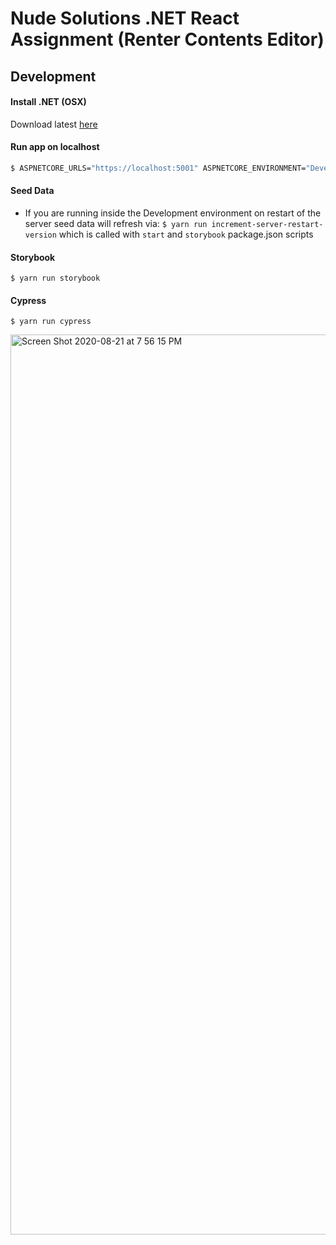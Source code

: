 # Nude Solutions .NET React Assignment (Renter Contents Editor)

## Development

#### Install .NET (OSX)

Download latest [here](https://docs.microsoft.com/en-us/dotnet/core/install/macos)

#### Run app on localhost

```bash
$ ASPNETCORE_URLS="https://localhost:5001" ASPNETCORE_ENVIRONMENT="Development" dotnet $HOME/code/nude-solutions-dotnet-react-assignment/bin/Debug/netcoreapp3.1/nude-solutions-dotnet-react-assignment.dll
```

#### Seed Data
- If you are running inside the Development environment on restart of the server seed data will refresh via:
`$ yarn run increment-server-restart-version` which is called with `start` and `storybook` package.json scripts

#### Storybook

`$ yarn run storybook`

#### Cypress

`$ yarn run cypress`

<img width="1440" alt="Screen Shot 2020-08-21 at 7 56 15 PM" src="https://user-images.githubusercontent.com/2164481/90946307-c4174a80-e3e8-11ea-8895-723b08b88791.png">
